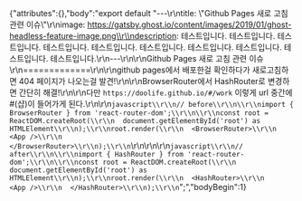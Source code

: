 {"attributes":{},"body":"export default \"---\\r\\ntitle: \\\"Github Pages 새로 고침 관련 이슈\\\"\\r\\nimage: https://gatsby.ghost.io/content/images/2019/01/ghost-headless-feature-image.png\\r\\ndescription: 테스트입니다. 테스트입니다. 테스트입니다. 테스트입니다. 테스트입니다. 테스트입니다. 테스트입니다. 테스트입니다. 테스트입니다. 테스트입니다.\\r\\n---\\r\\n\\r\\nGithub Pages 새로 고침 관련 이슈\\r\\n=============\\r\\n\\r\\ngithub pages에서 배포한걸 확인하다가 새로고침하면 404 페이지가 나오는걸 발견!\\r\\n\\r\\nBrowserRouter에서 HashRouter로 변경하면 간단히 해결!\\r\\n\\r\\n다만 `https://doolife.github.io/#/work` 이렇게 url 중간에 #(샵)이 들어가게 된다.\\r\\n\\r\\n```javascript\\r\\n// before\\r\\n\\r\\nimport { BrowserRouter } from 'react-router-dom';\\r\\n\\r\\nconst root = ReactDOM.createRoot(\\r\\n  document.getElementById('root') as HTMLElement\\r\\n);\\r\\nroot.render(\\r\\n  <BrowserRouter>\\r\\n    <App />\\r\\n  </BrowserRouter>\\r\\n);\\r\\n```\\r\\n\\r\\n\\r\\n```javascript\\r\\n// after\\r\\n\\r\\nimport { HashRouter } from 'react-router-dom';\\r\\n\\r\\nconst root = ReactDOM.createRoot(\\r\\n  document.getElementById('root') as HTMLElement\\r\\n);\\r\\nroot.render(\\r\\n  <HashRouter>\\r\\n    <App />\\r\\n  </HashRouter>\\r\\n);\\r\\n```\";","bodyBegin":1}